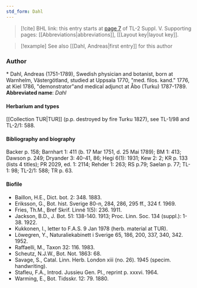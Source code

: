 ```yaml
---
std_form: Dahl
---
```


> [!cite] BHL link: this entry starts at [page 7](https://www.biodiversitylibrary.org/page/33259053) of TL-2 Suppl. V.
> Supporting pages: [[Abbreviations|abbreviations]], [[Layout key|layout key]].

> [!example] See also [[Dahl, Andreas|first entry]] for this author

### Author

\* Dahl, Andreas (1751-1789), Swedish physician and botanist, born at Warnhelm, Västergötland, studied at Uppsala 1770, "med. filos. kand." 1776, at Kiel 1786, "demonstrator"and medical adjunct at Åbo (Turku) 1787-1789. 
**Abbreviated name**: *Dahl*

#### Herbarium and types

[[Collection TUR|TUR]] (p.p. destroyed by fire Turku 1827), see TL-1/98 and TL-2/1: 588.

#### Bibliography and biography

Backer p. 158; Barnhart 1: 411 (b. 17 Mar 1751, d. 25 Mai 1789); BM 1: 413; Dawson p. 249; Dryander 3: 40-41, 86; Hegi 6(1): 1931; Kew 2: 2; KR p. 133 (lists 4 titles); PR 2029, ed. 1: 2114; Rehder 1: 263; RS p.79; Saelan p. 77; TL-1: 98; TL-2/1: 588; TR p. 63.

#### Biofile

- Baillon, H.E., Dict. bot. 2: 348. 1883.
- Eriksson, G., Bot. hist. Sverige 80-n, 284, 286, 295 ff., 324 f. 1969.
- Fries, Th.M., Bref Skrif. Linné 1(5): 236. 1911.
- Jackson, B.D., J. Bot. 51: 138-140. 1913; Proc. Linn. Soc. 134 (suppl.): 1-38. 1922.
- Kukkonen, I., letter to F.A.S. 9 Jan 1978 (herb. material at TUR).
- Löwegren, Y., Naturaliekabinett i Sverige 65, 186, 200, 337, 340, 342. 1952.
- Raffaelli, M., Taxon 32: 116. 1983.
- Scheutz, N.J.W., Bot. Not. 1863: 68.
- Savage, S., Catal. Linn. Herb. London xiii (no. 26). 1945 (specim. handwriting).
- Stafleu, F.A., Introd. Jussieu Gen. Pl., reprint p. xxxvi. 1964.
- Warming, E., Bot. Tidsskr. 12: 79. 1880.

